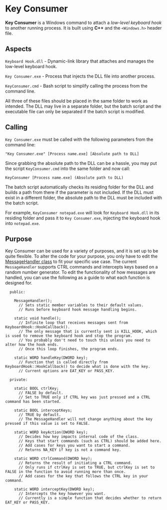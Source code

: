 # Key Consumer
**Key Consumer** is a Windows command to attach a *low-level keyboard hook* to another running process. 
It is built using **C++** and the `<Windows.h>` header file.

## Aspects
`Keyboard Hook.dll` - Dynamic-link library that attaches and manages the low-level keyboard hook.

`Key Consumer.exe` - Process that injects the DLL file into another process.

`KeyConsumer.cmd` - Bash script to simplify calling the process from the command line.

All three of these files should be placed in the same folder to work as intended. The DLL may live in a separate folder, but the batch script and the executable file can only be separated if the batch script is modified.

## Calling
`Key Consumer.exe` must be called with the following parameters from the command line:
```
"Key Consumer.exe" [Process name.exe] [Absolute path to DLL]
```
Since grabbing the absolute path to the DLL can be a hassle, you may put the script `KeyConsumer.cmd` into the same folder and now call:
```
KeyConsumer [Process name.exe] (Absolute path to DLL)
```
The batch script automatically checks its residing folder for the DLL and builds a path from there if the parameter is not included.
If the DLL must exist in a different folder, the absolute path to the DLL must be included with the batch script.

For example, `KeyConsumer notepad.exe` will look for `Keyboard Hook.dll` in its residing folder and pass it to `Key Consumer.exe`, injecting the keyboard hook into `notepad.exe`.

## Purpose
Key Consumer can be used for a variety of purposes, and it is set up to be quite flexible. 
To alter the code for your purpose, you only have to edit the [MessageHandler class](https://github.com/jackson-nestelroad/key-consumer/blob/master/Keyboard%20Hook/Header/MessageHandler.h) to fit your specific use case.
The current `MessageHandler` supports CTRL commands and intercepts keys based on a random number generator.
To edit the functionality of how messages are handled, you can use the following as a guide to what each function is designed for.
```class MessageHandler {
  public: 
  
    MessageHandler();
      // Sets static member variables to their default values.
      // Runs before keyboard hook message handling begins.
      
    static void handle();
      // Infinite loop that receives messages sent from KeyboardHook::HookCallback().
      // The only message that is currently sent is KILL_HOOK, which is used to remove the keyboard hook and stop the program.
      // You probably don't need to touch this unless you need to alter how the hook ends.
      // Once this loop finishes, the program ends.
      
    static WORD handleKey(DWORD key);
      // Function that is called directly from KeyboardHook::HookCallback() to decide what is done with the key.
      // Current options are EAT_KEY or PASS_KEY.
      
  private:
  
    static BOOL ctrlKey;
      // FALSE by default.
      // Set to TRUE only if CTRL key was just pressed and a CTRL command has been started.
      
    static BOOL interceptKeys;
      // TRUE by default.
      // The MessageHandler will not change anything about the key pressed if this value is set to FALSE.
      
    static WORD keyAction(DWORD key);
      // Decides how key impacts internal code of the class.
      // Keys that start commands (such as CTRL) should be added here.
      // Add cases for keys you want to start a command.
      // Returns NA_KEY if key is not a command key.
      
    static WORD ctrlCommand(DWORD key);
      // Returns the result of initiating a CTRL command.
      // Only runs if ctrlKey is set to TRUE, but ctrlKey is set to FALSE in the function to avoid running more than once.
      // Add cases for the key that follows the CTRL key in your command.
      
    static WORD interceptKey(DWORD key);
      // Intercepts the key however you want.
      // Currently is a simple function that decides whether to return EAT_KEY or PASS_KEY.
```
